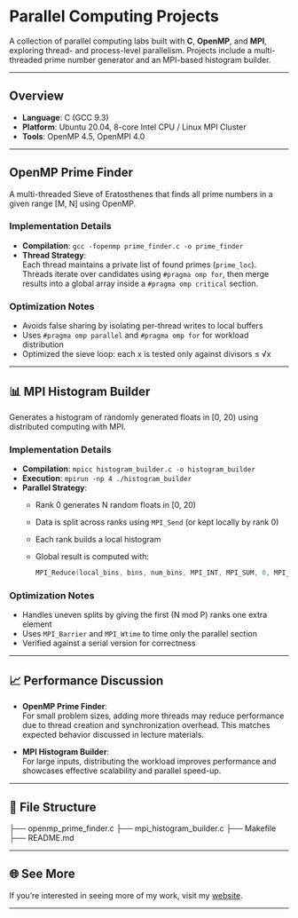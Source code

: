 # Parallel Computing Projects

A collection of parallel computing labs built with **C**, **OpenMP**, and **MPI**, exploring thread- and process-level parallelism. Projects include a multi-threaded prime number generator and an MPI-based histogram builder.

---

## Overview

- **Language**: C (GCC 9.3)  
- **Platform**: Ubuntu 20.04, 8-core Intel CPU / Linux MPI Cluster  
- **Tools**: OpenMP 4.5, OpenMPI 4.0  

---

## OpenMP Prime Finder

A multi-threaded Sieve of Eratosthenes that finds all prime numbers in a given range \[M, N\] using OpenMP.

### Implementation Details

- **Compilation**: `gcc -fopenmp prime_finder.c -o prime_finder`
- **Thread Strategy**:  
  Each thread maintains a private list of found primes (`prime_loc`).  
  Threads iterate over candidates using `#pragma omp for`, then merge results into a global array inside a `#pragma omp critical` section.

### Optimization Notes

- Avoids false sharing by isolating per-thread writes to local buffers
- Uses `#pragma omp parallel` and `#pragma omp for` for workload distribution
- Optimized the sieve loop: each x is tested only against divisors ≤ √x

---

## 📊 MPI Histogram Builder

Generates a histogram of randomly generated floats in \[0, 20) using distributed computing with MPI.

### Implementation Details

- **Compilation**: `mpicc histogram_builder.c -o histogram_builder`
- **Execution**: `mpirun -np 4 ./histogram_builder`
- **Parallel Strategy**:
  - Rank 0 generates N random floats in \[0, 20)
  - Data is split across ranks using `MPI_Send` (or kept locally by rank 0)
  - Each rank builds a local histogram
  - Global result is computed with:

    ```c
    MPI_Reduce(local_bins, bins, num_bins, MPI_INT, MPI_SUM, 0, MPI_COMM_WORLD);
    ```

### Optimization Notes

- Handles uneven splits by giving the first (N mod P) ranks one extra element
- Uses `MPI_Barrier` and `MPI_Wtime` to time only the parallel section
- Verified against a serial version for correctness

---

## 📈 Performance Discussion

- **OpenMP Prime Finder**:  
  For small problem sizes, adding more threads may reduce performance due to thread creation and synchronization overhead. This matches expected behavior discussed in lecture materials.

- **MPI Histogram Builder**:  
  For large inputs, distributing the workload improves performance and showcases effective scalability and parallel speed-up.

---

## 📁 File Structure
├── openmp_prime_finder.c
├── mpi_histogram_builder.c
├── Makefile
├── README.md


---

## 🌐 See More

If you’re interested in seeing more of my work, visit my [website](ganaa.work).

---



